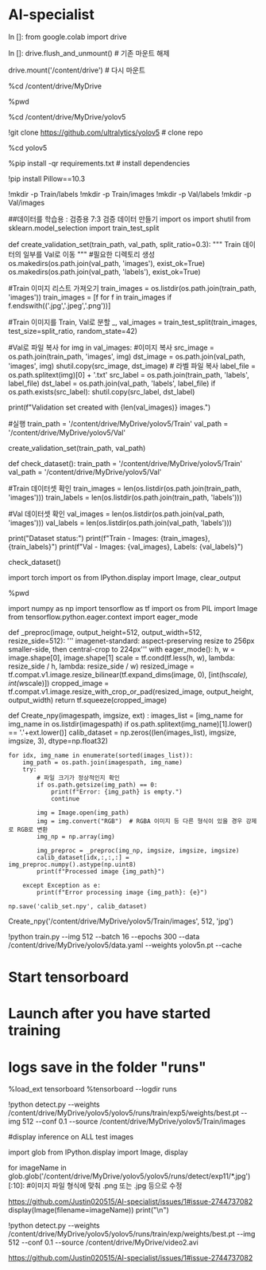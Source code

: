 # AI-specialist
In []:
from google.colab import drive

In []:
drive.flush_and_unmount()  # 기존 마운트 해제

drive.mount('/content/drive')  # 다시 마운트

%cd /content/drive/MyDrive

%pwd

%cd /content/drive/MyDrive/yolov5

!git clone https://github.com/ultralytics/yolov5  # clone repo

%cd yolov5

%pip install -qr requirements.txt # install dependencies

!pip install Pillow==10.3

!mkdir -p Train/labels
!mkdir -p Train/images
!mkdir -p Val/labels
!mkdir -p Val/images

##데이터를 학습용 : 검증용 7:3 검증 데이터 만들기
import os
import shutil
from sklearn.model_selection import train_test_split

def create_validation_set(train_path, val_path, split_ratio=0.3):
  """
  Train 데이터의 일부를 Val로 이동
  """
  #필요한 디렉토리 생성
  os.makedirs(os.path.join(val_path, 'images'), exist_ok=True)
  os.makedirs(os.path.join(val_path, 'labels'), exist_ok=True)

  #Train 이미지 리스트 가져오기
  train_images = os.listdir(os.path.join(train_path, 'images'))
  train_images = [f for f in train_images if f.endswith(('.jpg','.jpeg','.png'))]

  #Train 이미지를 Train, Val로 분할
  _, val_images = train_test_split(train_images, test_size=split_ratio, random_state=42)

  #Val로 파일 복사
  for img in val_images:
    #이미지 복사
    src_image = os.path.join(train_path, 'images', img)
    dst_image = os.path.join(val_path, 'images', img)
    shutil.copy(src_image, dst_image)
    # 라벨 파일 복사
    label_file = os.path.splitext(img)[0] + '.txt'
    src_label = os.path.join(train_path, 'labels', label_file)
    dst_label = os.path.join(val_path, 'labels', label_file)
    if os.path.exists(src_label):
      shutil.copy(src_label, dst_label)

  print(f"Validation set created with {len(val_images)} images.")

#실행
train_path = '/content/drive/MyDrive/yolov5/Train'
val_path = '/content/drive/MyDrive/yolov5/Val'

create_validation_set(train_path, val_path)

def check_dataset():
  train_path = '/content/drive/MyDrive/yolov5/Train'
  val_path = '/content/drive/MyDrive/yolov5/Val'

  #Train 데이터셋 확인
  train_images = len(os.listdir(os.path.join(train_path, 'images')))
  train_labels = len(os.listdir(os.path.join(train_path, 'labels')))

  #Val 데이터셋 확인
  val_images = len(os.listdir(os.path.join(val_path, 'images')))
  val_labels = len(os.listdir(os.path.join(val_path, 'labels')))

  print("Dataset status:")
  print(f"Train - Images: {train_images}, {train_labels}")
  print(f"Val - Images: {val_images}, Labels: {val_labels}")

check_dataset()

import torch
import os
from IPython.display import Image, clear_output

%pwd

import numpy as np
import tensorflow as tf
import os
from PIL import Image
from tensorflow.python.eager.context import eager_mode

  def _preproc(image, output_height=512, output_width=512, resize_side=512):
      ''' imagenet-standard: aspect-preserving resize to 256px smaller-side, then central-crop to 224px'''
      with eager_mode():
          h, w = image.shape[0], image.shape[1]
          scale = tf.cond(tf.less(h, w), lambda: resize_side / h, lambda: resize_side / w)
          resized_image = tf.compat.v1.image.resize_bilinear(tf.expand_dims(image, 0), [int(h*scale), int(w*scale)])
          cropped_image = tf.compat.v1.image.resize_with_crop_or_pad(resized_image, output_height, output_width)
          return tf.squeeze(cropped_image)

  def Create_npy(imagespath, imgsize, ext) :
      images_list = [img_name for img_name in os.listdir(imagespath) if
                  os.path.splitext(img_name)[1].lower() == '.'+ext.lower()]
      calib_dataset = np.zeros((len(images_list), imgsize, imgsize, 3), dtype=np.float32)

    for idx, img_name in enumerate(sorted(images_list)):
        img_path = os.path.join(imagespath, img_name)
        try:
            # 파일 크기가 정상적인지 확인
            if os.path.getsize(img_path) == 0:
                print(f"Error: {img_path} is empty.")
                continue

            img = Image.open(img_path)
            img = img.convert("RGB")  # RGBA 이미지 등 다른 형식이 있을 경우 강제로 RGB로 변환
            img_np = np.array(img)

            img_preproc = _preproc(img_np, imgsize, imgsize, imgsize)
            calib_dataset[idx,:,:,:] = img_preproc.numpy().astype(np.uint8)
            print(f"Processed image {img_path}")

        except Exception as e:
            print(f"Error processing image {img_path}: {e}")

    np.save('calib_set.npy', calib_dataset)

Create_npy('/content/drive/MyDrive/yolov5/Train/images', 512, 'jpg')

!python train.py  --img 512 --batch 16 --epochs 300 --data /content/drive/MyDrive/yolov5/data.yaml --weights yolov5n.pt --cache

# Start tensorboard
# Launch after you have started training
# logs save in the folder "runs"
%load_ext tensorboard
%tensorboard --logdir runs

!python detect.py --weights /content/drive/MyDrive/yolov5/yolov5/runs/train/exp5/weights/best.pt --img 512 --conf 0.1 --source /content/drive/MyDrive/yolov5/Train/images

#display inference on ALL test images

import glob
from IPython.display import Image, display

for imageName in glob.glob('/content/drive/MyDrive/yolov5/yolov5/runs/detect/exp11/*.jpg')[:10]: #이미지 파일 형식에 맞춰 .png 또는 .jpg 등으로 수정

https://github.com/Justin020515/AI-specialist/issues/1#issue-2744737082
    display(Image(filename=imageName))
    print("\n")

!python detect.py --weights /content/drive/MyDrive/yolov5/yolov5/runs/train/exp/weights/best.pt --img 512 --conf 0.1 --source /content/drive/MyDrive/video2.avi

https://github.com/Justin020515/AI-specialist/issues/1#issue-2744737082
